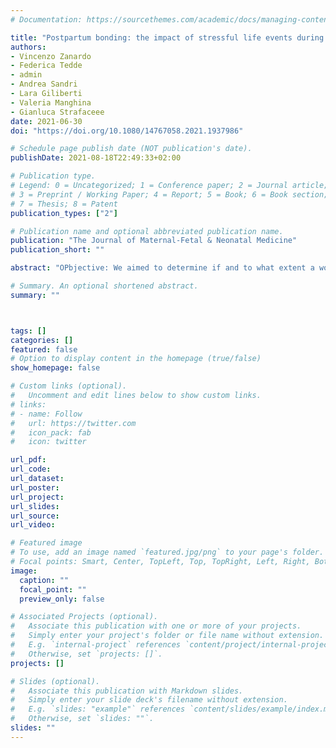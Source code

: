 ```yaml
---
# Documentation: https://sourcethemes.com/academic/docs/managing-content/

title: "Postpartum bonding: the impact of stressful life events during pregnancy"
authors:
- Vincenzo Zanardo
- Federica Tedde
- admin
- Andrea Sandri
- Lara Giliberti
- Valeria Manghina
- Gianluca Strafaceee
date: 2021-06-30
doi: "https://doi.org/10.1080/14767058.2021.1937986"

# Schedule page publish date (NOT publication's date).
publishDate: 2021-08-18T22:49:33+02:00

# Publication type.
# Legend: 0 = Uncategorized; 1 = Conference paper; 2 = Journal article;
# 3 = Preprint / Working Paper; 4 = Report; 5 = Book; 6 = Book section;
# 7 = Thesis; 8 = Patent
publication_types: ["2"]

# Publication name and optional abbreviated publication name.
publication: "The Journal of Maternal-Fetal & Neonatal Medicine"
publication_short: ""

abstract: "OPbjective: We aimed to determine if and to what extent a woman’s exposure to stressful life events were associated with impaired maternal bonding by using a sample of high-income Italian women. Meethods: In the second day postpartum, 425 healthy puerperae responded to Life Experiences Survey (LES), Mother-to-Infant Bonding Scale (MBS), and to the Edinburgh Postnatal Depression Scale (EPDS). Results: Analysis revealed that the stressful life events scored by LES were a significantly predictor of impaired bonding as measured by MIBS (β=0.04; t=3.45; p<.001) and of postpartum depression symptoms as measured by EPDS total score (β=0.32; t=4.86; p<.001) as well as its subscales Anhedonia (β=0.059; t=4.99; p<.001), Anxiety (β=0.03; t=5.72; p<.001), and Depression (β=0.05; t=6.53; p<.001). Moreover, the partial correlation between EPDS total score and MIBS accounting for LES positive and negative scores was statistically significant (r=0.208; n=332; p<.001). Conclusion:The findings emphasize the importance of identifying mothers with negative experiences toward pregnancy and delivery to address possible interventions beyond hospital-based antenatal care to improve bonding and maternal mental outcomes."

# Summary. An optional shortened abstract.
summary: ""



tags: []
categories: []
featured: false
# Option to display content in the homepage (true/false)
show_homepage: false

# Custom links (optional).
#   Uncomment and edit lines below to show custom links.
# links:
# - name: Follow
#   url: https://twitter.com
#   icon_pack: fab
#   icon: twitter

url_pdf:
url_code:
url_dataset:
url_poster:
url_project:
url_slides:
url_source:
url_video:

# Featured image
# To use, add an image named `featured.jpg/png` to your page's folder. 
# Focal points: Smart, Center, TopLeft, Top, TopRight, Left, Right, BottomLeft, Bottom, BottomRight.
image:
  caption: ""
  focal_point: ""
  preview_only: false

# Associated Projects (optional).
#   Associate this publication with one or more of your projects.
#   Simply enter your project's folder or file name without extension.
#   E.g. `internal-project` references `content/project/internal-project/index.md`.
#   Otherwise, set `projects: []`.
projects: []

# Slides (optional).
#   Associate this publication with Markdown slides.
#   Simply enter your slide deck's filename without extension.
#   E.g. `slides: "example"` references `content/slides/example/index.md`.
#   Otherwise, set `slides: ""`.
slides: ""
---
```

